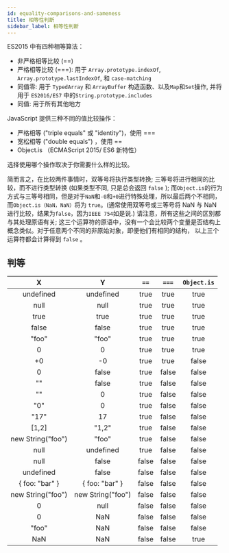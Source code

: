 ```yaml
---
id: equality-comparisons-and-sameness
title: 相等性判断
sidebar_label: 相等性判断
---
```


ES2015 中有四种相等算法：

- 非严格相等比较 (==)
- 严格相等比较 (===): 用于 `Array.prototype.indexOf`, `Array.prototype.lastIndexOf`, 和 `case-matching`
- 同值零: 用于 `TypedArray` 和 `ArrayBuffer` 构造函数、以及`Map`和`Set`操作, 并将用于 `ES2016/ES7` 中的`String.prototype.includes`
- 同值: 用于所有其他地方

JavaScript 提供三种不同的值比较操作：

- 严格相等 ("triple equals" 或 "identity")，使用 ===
- 宽松相等 ("double equals") ，使用 ==
- Object.is （ECMAScript 2015/ ES6 新特性）

选择使用哪个操作取决于你需要什么样的比较。

简而言之，在比较两件事情时，双等号将执行类型转换; 三等号将进行相同的比较，而不进行类型转换 (如果类型不同, 只是总会返回 `false` ); 而`Object.is`的行为方式与三等号相同，但是对于`NaN`和`-0`和`+0`进行特殊处理，所以最后两个不相同，而`Object.is（NaN，NaN）`将为 `true`。(通常使用双等号或三等号将 NaN 与 NaN 进行比较，结果为`false`，因为`IEEE 754`如是说.) 请注意，所有这些之间的区别都与其处理原语有关; 这三个运算符的原语中，没有一个会比较两个变量是否结构上概念类似。对于任意两个不同的非原始对象，即便他们有相同的结构， 以上三个运算符都会计算得到 `false` 。

## 判等

|         X         |         Y         | `==`  | `===` | `Object.is` |
| :---------------: | :---------------: | :---: | :---: | :---------: |
|     undefined     |     undefined     | true  | true  |    true     |
|       null        |       null        | true  | true  |    true     |
|       true        |       true        | true  | true  |    true     |
|       false       |       false       | true  | true  |    true     |
|       "foo"       |       "foo"       | true  | true  |    true     |
|         0         |         0         | true  | true  |    true     |
|        +0         |        -0         | true  | true  |    false    |
|         0         |       false       | true  | false |    false    |
|        ""         |       false       | true  | false |    false    |
|        ""         |         0         | true  | false |    false    |
|        "0"        |         0         | true  | false |    false    |
|       "17"        |        17         | true  | false |    false    |
|       [1,2]       |       "1,2"       | true  | false |    false    |
| new String("foo") |       "foo"       | true  | false |    false    |
|       null        |     undefined     | true  | false |    false    |
|       null        |       false       | false | false |    false    |
|     undefined     |       false       | false | false |    false    |
|  { foo: "bar" }   |  { foo: "bar" }   | false | false |    false    |
| new String("foo") | new String("foo") | false | false |    false    |
|         0         |       null        | false | false |    false    |
|         0         |        NaN        | false | false |    false    |
|       "foo"       |        NaN        | false | false |    false    |
|        NaN        |        NaN        | false | false |    true     |
